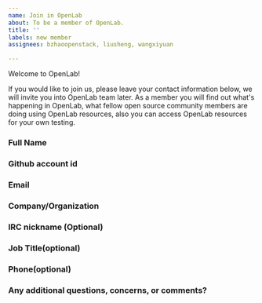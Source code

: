 ```yaml
---
name: Join in OpenLab
about: To be a member of OpenLab.
title: ''
labels: new member
assignees: bzhaoopenstack, liusheng, wangxiyuan

---
```


Welcome to OpenLab!

If you would like to join us, please leave your contact information below, we will invite you into OpenLab team later. As a member you will find out what's happening in OpenLab, what fellow open source community members are doing using OpenLab resources, also you can access OpenLab resources for your own testing.

### Full Name

### Github account id

### Email

### Company/Organization

### IRC nickname (Optional)

### Job Title(optional)

### Phone(optional)

### Any additional questions, concerns, or comments?

